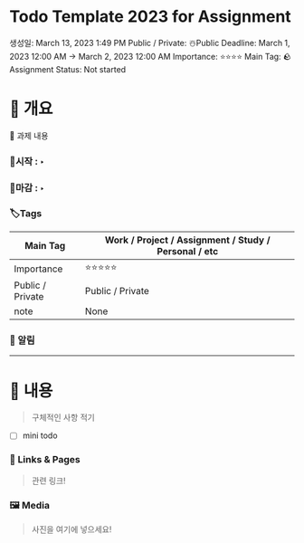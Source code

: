 # Todo Template 2023 for Assignment

생성일: March 13, 2023 1:49 PM
Public / Private: ☃️Public
Deadline: March 1, 2023 12:00 AM → March 2, 2023 12:00 AM
Importance: ⭐⭐⭐⭐
Main Tag: 🪨Assignment
Status: Not started

# 📝 개요

<aside>
👋 과제 내용

</aside>

### 📅시작 : ‣

### 📆마감 : ‣

### 🏷️Tags

| Main Tag | Work / Project / Assignment / Study / Personal / etc |
| --- | --- |
| Importance | ⭐⭐⭐⭐⭐ |
| Public / Private | Public / Private |
| note | None |

### 🔔 알림

---

# 📃 내용

> 구체적인 사항 적기
> 
- [ ]  mini todo

### 🔗 Links & Pages

> 관련 링크!
> 

### 🖼 Media

> 사진을 여기에 넣으세요!
>